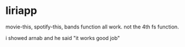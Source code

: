 # liriapp

movie-this, spotify-this, bands function all work. not the 4th fs function.

i showed arnab and he said "it works good job"

